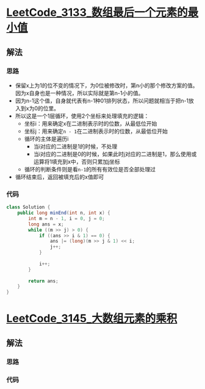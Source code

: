 # [LeetCode_3133_数组最后一个元素的最小值](https://leetcode.cn/problems/minimum-array-end)
## 解法
### 思路
- 保留x上为1的位不变的情况下，为0位被修改时，第n小的那个修改方案的值。因为x自身也是一种情况，所以实际就是第n-1小的值。
- 因为n-1这个值，自身就代表有n-1种01排列状态，所以问题就相当于把n-1放入到x为0的位里。
- 所以这是一个1层循环，使用2个坐标来处理填充的逻辑：
    - 坐标i：用来确定x在二进制表示时的位数，从最低位开始
    - 坐标j：用来确定`n - 1`在二进制表示时的位数，从最低位开始
    - 循环的主体是遍历i
        - 当i对应的二进制是1的时候，不处理
        - 当i对应的二进制是0的时候，如果此时j对应的二进制是1，那么使用或运算将1填充到x中，否则只累加j坐标
    - 循环的判断条件则是看`n-1`的所有有效位是否全部处理过
- 循环结束后，返回被填充后的x值即可
### 代码
```java
class Solution {
    public long minEnd(int n, int x) {
        int m = n - 1, i = 0, j = 0;
        long ans = x;
        while ((m >> j) > 0) {
            if ((ans >> i & 1) == 0) {
                ans |= (long)(m >> j & 1) << i;
                j++;
            }
            
            i++;
        }
        
        return ans;
    }
}
```
# [LeetCode_3145_大数组元素的乘积](https://leetcode.cn/problems/find-products-of-elements-of-big-array)
## 解法
### 思路

### 代码
```java

```